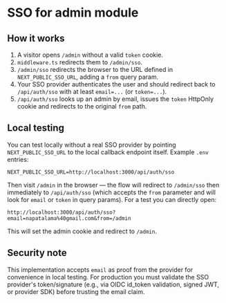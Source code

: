 SSO for admin module
=====================

How it works
------------

1. A visitor opens `/admin` without a valid `token` cookie.
2. `middleware.ts` redirects them to `/admin/sso`.
3. `/admin/sso` redirects the browser to the URL defined in `NEXT_PUBLIC_SSO_URL`, adding a `from` query param.
4. Your SSO provider authenticates the user and should redirect back to `/api/auth/sso` with at least `email=...` (or `token=...`).
5. `/api/auth/sso` looks up an admin by email, issues the `token` HttpOnly cookie and redirects to the original `from` path.

Local testing
-------------

You can test locally without a real SSO provider by pointing `NEXT_PUBLIC_SSO_URL` to the local callback endpoint itself. Example `.env` entries:

```
NEXT_PUBLIC_SSO_URL=http://localhost:3000/api/auth/sso
```

Then visit `/admin` in the browser — the flow will redirect to `/admin/sso` then immediately to `/api/auth/sso` (which accepts the `from` parameter and will look for `email` or `token` in query params). For a test you can directly open:

```
http://localhost:3000/api/auth/sso?email=napatalama%40gmail.com&from=/admin
```

This will set the admin cookie and redirect to `/admin`.

Security note
-------------

This implementation accepts `email` as proof from the provider for convenience in local testing. For production you must validate the SSO provider's token/signature (e.g., via OIDC id_token validation, signed JWT, or provider SDK) before trusting the email claim.
